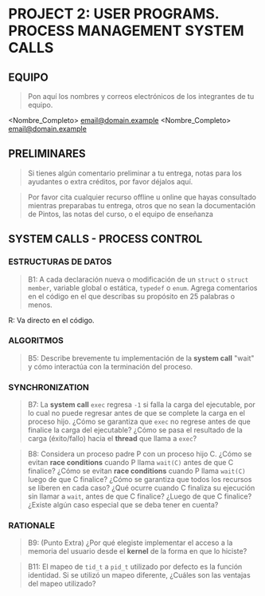 # PROJECT 2: USER PROGRAMS. PROCESS MANAGEMENT SYSTEM CALLS

## EQUIPO
> Pon aquí los nombres y correos electrónicos de los integrantes de tu equipo.

<Nombre_Completo> <email@domain.example>
<Nombre_Completo> <email@domain.example>

##  PRELIMINARES
> Si tienes algún comentario preliminar a tu entrega, notas para los ayudantes o extra créditos, por favor déjalos aquí.

> Por favor cita cualquier recurso offline u online que hayas consultado mientras preparabas tu entrega, otros que no sean la documentación de Pintos, las notas del curso, o el equipo de enseñanza

## SYSTEM CALLS - PROCESS CONTROL

### ESTRUCTURAS DE DATOS

> B1: A cada declaración nueva o modificación de un `struct` o `struct member`, variable global o estática, `typedef` o `enum`. Agrega comentarios en el código en el que describas su propósito en 25 palabras o menos.

 R: Va directo en el código.

### ALGORITMOS

> B5: Describe brevemente tu implementación de la __system call__ "wait" y cómo interactúa con la terminación del proceso.


### SYNCHRONIZATION

> B7: La __system call__ `exec` regresa `-1` si falla la carga del ejecutable, por lo cual no puede regresar antes de que se complete la carga en el proceso hijo. ¿Cómo se garantiza que `exec` no regrese antes de que finalice la carga del ejecutable? ¿Cómo se pasa el resultado de la carga (éxito/fallo) hacia el __thread__ que llama a `exec`? 

> B8: Considera un proceso padre P con un proceso hijo C. ¿Cómo se evitan __race conditions__ cuando P llama `wait(C)` antes de que C finalice? ¿Cómo se evitan __race conditions__ cuando P llama `wait(C)` luego de que C finalice? ¿Cómo se garantiza que todos los recursos se liberen en cada caso? ¿Qué ocurre cuando C finaliza su ejecución sin llamar a `wait`, antes de que C finalice? ¿Luego de que C finalice? ¿Existe algún caso especial que se deba tener en cuenta?  

### RATIONALE

> B9: (Punto Extra) ¿Por qué elegiste implementar el acceso a la memoria del usuario desde el __kernel__ de la forma en que lo hiciste?

> B11: El mapeo de `tid_t` a `pid_t` utilizado por defecto es la función identidad. Si se utilizó un mapeo diferente, ¿Cuáles son las ventajas del mapeo utilizado?